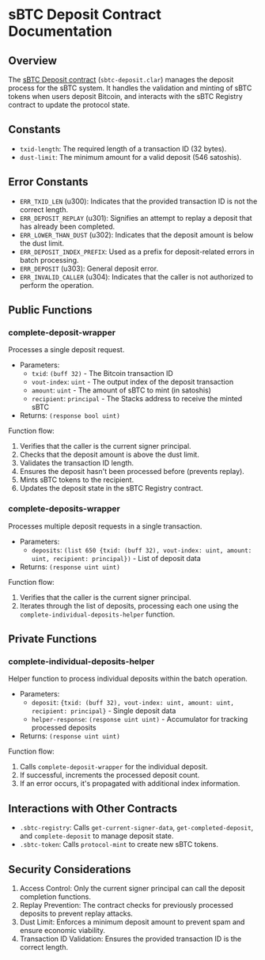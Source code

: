 # sBTC Deposit Contract Documentation

## Overview

The [sBTC Deposit contract](https://github.com/stacks-network/sbtc/blob/main/contracts/contracts/sbtc-deposit.clar) (`sbtc-deposit.clar`) manages the deposit process for the sBTC system. It handles the validation and minting of sBTC tokens when users deposit Bitcoin, and interacts with the sBTC Registry contract to update the protocol state.

## Constants

- `txid-length`: The required length of a transaction ID (32 bytes).
- `dust-limit`: The minimum amount for a valid deposit (546 satoshis).

## Error Constants

- `ERR_TXID_LEN` (u300): Indicates that the provided transaction ID is not the correct length.
- `ERR_DEPOSIT_REPLAY` (u301): Signifies an attempt to replay a deposit that has already been completed.
- `ERR_LOWER_THAN_DUST` (u302): Indicates that the deposit amount is below the dust limit.
- `ERR_DEPOSIT_INDEX_PREFIX`: Used as a prefix for deposit-related errors in batch processing.
- `ERR_DEPOSIT` (u303): General deposit error.
- `ERR_INVALID_CALLER` (u304): Indicates that the caller is not authorized to perform the operation.

## Public Functions

### complete-deposit-wrapper

Processes a single deposit request.

- Parameters:
  - `txid`: `(buff 32)` - The Bitcoin transaction ID
  - `vout-index`: `uint` - The output index of the deposit transaction
  - `amount`: `uint` - The amount of sBTC to mint (in satoshis)
  - `recipient`: `principal` - The Stacks address to receive the minted sBTC
- Returns: `(response bool uint)`

Function flow:

1. Verifies that the caller is the current signer principal.
2. Checks that the deposit amount is above the dust limit.
3. Validates the transaction ID length.
4. Ensures the deposit hasn't been processed before (prevents replay).
5. Mints sBTC tokens to the recipient.
6. Updates the deposit state in the sBTC Registry contract.

### complete-deposits-wrapper

Processes multiple deposit requests in a single transaction.

- Parameters:
  - `deposits`: `(list 650 {txid: (buff 32), vout-index: uint, amount: uint, recipient: principal})` - List of deposit data
- Returns: `(response uint uint)`

Function flow:

1. Verifies that the caller is the current signer principal.
2. Iterates through the list of deposits, processing each one using the `complete-individual-deposits-helper` function.

## Private Functions

### complete-individual-deposits-helper

Helper function to process individual deposits within the batch operation.

- Parameters:
  - `deposit`: `{txid: (buff 32), vout-index: uint, amount: uint, recipient: principal}` - Single deposit data
  - `helper-response`: `(response uint uint)` - Accumulator for tracking processed deposits
- Returns: `(response uint uint)`

Function flow:

1. Calls `complete-deposit-wrapper` for the individual deposit.
2. If successful, increments the processed deposit count.
3. If an error occurs, it's propagated with additional index information.

## Interactions with Other Contracts

- `.sbtc-registry`: Calls `get-current-signer-data`, `get-completed-deposit`, and `complete-deposit` to manage deposit state.
- `.sbtc-token`: Calls `protocol-mint` to create new sBTC tokens.

## Security Considerations

1. Access Control: Only the current signer principal can call the deposit completion functions.
2. Replay Prevention: The contract checks for previously processed deposits to prevent replay attacks.
3. Dust Limit: Enforces a minimum deposit amount to prevent spam and ensure economic viability.
4. Transaction ID Validation: Ensures the provided transaction ID is the correct length.
